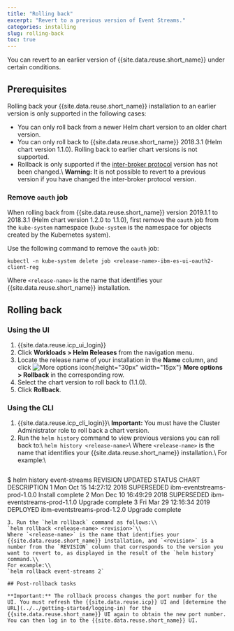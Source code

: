 ```yaml
---
title: "Rolling back"
excerpt: "Revert to a previous version of Event Streams."
categories: installing
slug: rolling-back
toc: true
---
```


You can revert to an earlier version of {{site.data.reuse.short_name}} under certain conditions.

<!--"rollback", or "roll back", or use a phrase such as "revert to an earlier version".-->

## Prerequisites

Rolling back your {{site.data.reuse.short_name}} installation to an earlier version is only supported in the following cases:

- You can only roll back from a newer Helm chart version to an older chart version.
- You can only roll back to {{site.data.reuse.short_name}} 2018.3.1 (Helm chart version 1.1.0). Rolling back to earlier chart versions is not supported.
- Rollback is only supported if the [inter-broker protocol](../upgrading/#post-upgrade-tasks) version has not been changed.\\
   **Warning:** It is not possible to revert to a previous version if you have changed the inter-broker protocol version.

### Remove `oauth` job

When rolling back from {{site.data.reuse.short_name}} version 2019.1.1 to 2018.3.1 (Helm chart version 1.2.0 to 1.1.0), first remove the `oauth` job from the  `kube-system` namespace (`kube-system` is the namespace for objects created by the Kubernetes system).

Use the following command to remove the `oauth` job:

`kubectl -n kube-system delete job <release-name>-ibm-es-ui-oauth2-client-reg`

Where `<release-name>` is the name that identifies your {{site.data.reuse.short_name}} installation.

## Rolling back

### Using the UI

1. {{site.data.reuse.icp_ui_login}}
3. Click **Workloads > Helm Releases** from the navigation menu.
4. Locate the release name of your installation in the **Name** column, and click ![More options icon](../../../images/more_options.png "Three vertical dots for the more options icon at end of each row."){:height="30px" width="15px"} **More options > Rollback** in the corresponding row.
5. Select the chart version to roll back to (1.1.0).
6. Click **Rollback**.

### Using the CLI

1. {{site.data.reuse.icp_cli_login}}\\
   **Important:** You must have the Cluster Administrator role to roll back a chart version.
2. Run the `helm history` command to view previous versions you can roll back to:\\
   `helm history <release-name>`\\
   Where `<release-name>` is the name that identifies your {{site.data.reuse.short_name}} installation.\\
   For example:\\
   ```
$ helm history event-streams
REVISION        UPDATED                         STATUS          CHART                           DESCRIPTION
1               Mon Oct 15 14:27:12 2018        SUPERSEDED      ibm-eventstreams-prod-1.0.0     Install complete
2               Mon Dec 10 16:49:29 2018        SUPERSEDED      ibm-eventstreams-prod-1.1.0     Upgrade complete
3               Fri Mar 29 12:16:34 2019        DEPLOYED        ibm-eventstreams-prod-1.2.0     Upgrade complete
   ```
3. Run the `helm rollback` command as follows:\\
   `helm rollback <release-name> <revision>`\\
   Where `<release-name>` is the name that identifies your {{site.data.reuse.short_name}} installation, and `<revision>` is a number from the `REVISION` column that corresponds to the version you want to revert to, as displayed in the result of the `helm history` command.\\
   For example:\\
   `helm rollback event-streams 2`

## Post-rollback tasks

**Important:** The rollback process changes the port number for the UI. You must refresh the {{site.data.reuse.icp}} UI and [determine the URL](../../getting-started/logging-in) for the {{site.data.reuse.short_name}} UI again to obtain the new port number. You can then log in to the {{site.data.reuse.short_name}} UI.
